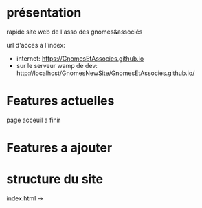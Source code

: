 # présentation

rapide site web de l'asso des gnomes&associés

url d'acces a l'index:
- internet: https://GnomesEtAssocies.github.io
- sur le serveur wamp de dev: http://localhost/GnomesNewSite/GnomesEtAssocies.github.io/

# Features actuelles
page acceuil a finir

# Features a ajouter


# structure du site

index.html
->